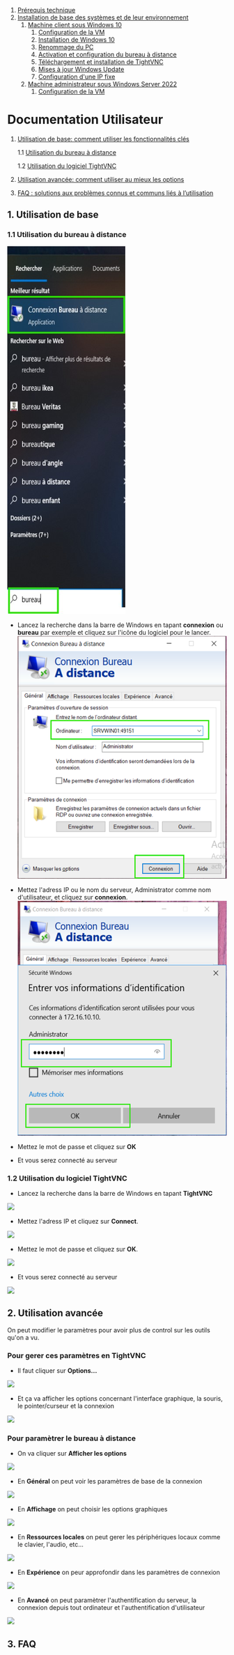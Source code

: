 1. [Prérequis technique](#1-prérequis-technique)
2. [Installation de base des systèmes et de leur environnement](#2-installation-de-base-des-systèmes-et-de-leur-environnement)
   1. [Machine client sous Windows 10](#1-machine-client-sous-windows-10)
      1. [Configuration de la VM](#1-configuration-de-la-vm-windows-10)
      2. [Installation de Windows 10](#2-installation-de-windows-10)
      3. [Renommage du PC](#3-renommage-du-pc-windows-10)
      4. [Activation et configuration du bureau à distance](#4-activation-et-configuration-du-bureau-à-distance-windows-10)
      5. [Téléchargement et installation de TightVNC](#5-installation-de-tightvnc-windows-10)
      6. [Mises à jour Windows Update](#6-mises-à-jour-windows-update-windows-10)
      7. [Configuration d'une IP fixe](#7-configuration-dune-ip-fixe-windows-10)
   2. [Machine administrateur sous Windows Server 2022](#2-machine-administrateur-sous-windows-server-2022)
      1. [Configuration de la VM](#1-configuration-de-la-vm-windows-server-2022)




# Documentation Utilisateur

1. [Utilisation de base: comment utiliser les fonctionnalités clés](#1-utilisation-de-base)

   1.1 [Utilisation du bureau à distance](#1.1-utilisation-du-bureau-à-distance)
   
   1.2 [Utilisation du logiciel TightVNC](#2.2)

2. [Utilisation avancée: comment utiliser au mieux les options](#2-utilisation-avancée)
 

3. [FAQ : solutions aux problèmes connus et communs liés à l’utilisation](#3-FAQ)

## 1. Utilisation de base

### 1.1 Utilisation du bureau à distance
![](https://github.com/WildCodeSchool/TSSR-2411-P1-G3/blob/main/images/securistation/Captura%20de%20pantalla%202024-12-05%20104843.jpg?raw=true)
* Lancez la recherche dans la barre de Windows en tapant __connexion__ ou __bureau__ par exemple et cliquez sur l'icône du logiciel pour le lancer.
![](https://github.com/WildCodeSchool/TSSR-2411-P1-G3/blob/main/images/securistation/install%20windows%2010%20-%20117.png)
* Mettez l'adress IP ou le nom du serveur, Administrator comme nom d'utilisateur, et cliquez sur __connexion__.
![](https://github.com/WildCodeSchool/TSSR-2411-P1-G3/blob/main/images/securistation/install%20windows%2010%20-%20132.png)
* Mettez le mot de passe et cliquez sur __OK__

* Et vous serez connecté au serveur

### 1.2 Utilisation du logiciel TightVNC

* Lancez la recherche dans la barre de Windows en tapant __TightVNC__
  
![](https://github.com/user-attachments/assets/fc9f7522-8f33-41d9-a157-c579da014f2c)

* Mettez l'adress IP et cliquez sur __Connect__.

![](https://github.com/user-attachments/assets/2862ff4c-8231-42d5-b06b-994998d7a91c)

* Mettez le mot de passe et cliquez sur __OK__.

![](https://github.com/user-attachments/assets/aa69f00f-fd31-4106-8d51-ea45c4c7158f)

* Et vous serez connecté au serveur

![](https://github.com/user-attachments/assets/02c15c21-0178-4b67-af84-197e4bc91ffd)

## 2. Utilisation avancée

On peut modifier le paramètres pour avoir plus de control sur les outils qu'on a vu.

### Pour gerer ces paramètres en TightVNC 

* Il faut cliquer sur __Options...__

![](https://github.com/user-attachments/assets/dad58700-83ec-45b1-aa38-6818884ea8d9)

* Et ça va afficher les options concernant l'interface graphique, la souris, le pointer/curseur et la connexion

![](https://github.com/user-attachments/assets/cfad58b6-003c-4c4c-9aad-0c6f8651a56b)

### Pour paramètrer le bureau à distance

* On va cliquer sur __Afficher les options__

![](https://github.com/user-attachments/assets/11c68f4d-dacf-418e-8125-d4ab6872fb58)

* En __Général__ on peut voir les paramètres de base de la connexion

![](https://github.com/user-attachments/assets/cbca9201-483a-4b61-bf2b-368fb120cb3f)

* En __Affichage__ on peut choisir les options graphiques

![](https://github.com/user-attachments/assets/aace87c7-8a21-4c1b-8cc3-3a90ad64bc37)

* En __Ressources locales__ on peut gerer les périphériques locaux comme le clavier, l'audio, etc...

![](https://github.com/user-attachments/assets/ce103821-c4f2-41c2-b0e1-3ac7320853f4)

* En __Expérience__ on peur approfondir dans les paramètres de connexion

![](https://github.com/user-attachments/assets/5b6f05db-9b50-47c4-ba54-03762c5b75c4)

* En __Avancé__ on peut paramètrer l'authentification du serveur, la connexion depuis tout ordinateur et l'authentification d'utilisateur

![](https://github.com/user-attachments/assets/fba704ba-fa24-451e-a536-70857d362189)


## 3. FAQ
